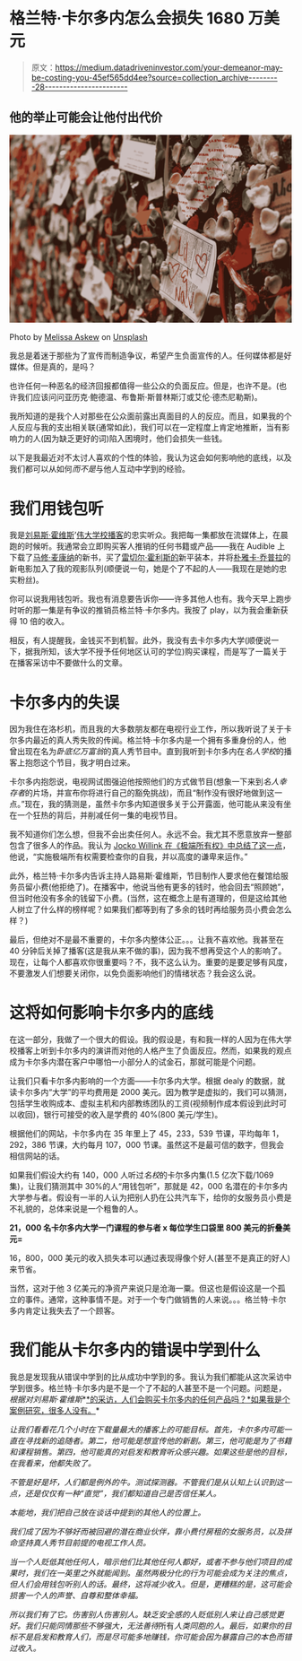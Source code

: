 # 格兰特·卡尔多内怎么会损失 1680 万美元

> 原文：<https://medium.datadriveninvestor.com/your-demeanor-may-be-costing-you-45ef565dd4ee?source=collection_archive---------28----------------------->

## 他的举止可能会让他付出代价

![](img/52d759a3b7b308f7864469d97ff5bbb2.png)

Photo by [Melissa Askew](https://unsplash.com/@melissaaskew?utm_source=unsplash&utm_medium=referral&utm_content=creditCopyText) on [Unsplash](https://unsplash.com/s/photos/gross?utm_source=unsplash&utm_medium=referral&utm_content=creditCopyText)

我总是着迷于那些为了宣传而制造争议，希望产生负面宣传的人。任何媒体都是好媒体。但是真的，是吗？

也许任何一种恶名的经济回报都值得一些公众的负面反应。但是，也许不是。(也许我们应该问问亚历克·鲍德温、布鲁斯·斯普林斯汀或艾伦·德杰尼勒斯)。

我所知道的是我个人对那些在公众面前露出真面目的人的反应。而且，如果我的个人反应与我的支出相关联(通常如此)，我们可以在一定程度上肯定地推断，当有影响力的人(因为缺乏更好的词)陷入困境时，他们会损失一些钱。

以下是我最近对不太讨人喜欢的个性的体验，我认为这会如何影响他的底线，以及我们都可以从如何*而不是*与他人互动中学到的经验。

# 我们用钱包听

我是[刘易斯·霍维斯](https://medium.com/u/1dba7834fead?source=post_page-----45ef565dd4ee--------------------------------)’[伟大学校播客](https://lewishowes.com/podcast/)的忠实听众。我把每一集都放在流媒体上，在晨跑的时候听。我通常会立即购买客人推销的任何书籍或产品——我在 Audible 上下载了[马修·麦康纳](https://medium.com/u/6c2b3a65412f?source=post_page-----45ef565dd4ee--------------------------------)的新书，买了[雷切尔·霍利斯的](https://lewishowes.com/podcast/rachel-hollis-manifest-success-overcome-guilt-manage-negative-feedback/)新平装本，并将[朴雅卡·乔普拉](https://medium.com/u/a37feb9350f1?source=post_page-----45ef565dd4ee--------------------------------)的新电影加入了我的观影队列(顺便说一句，她是个了不起的人——我现在是她的忠实粉丝)。

你可以说我用钱包听。我也有消息要告诉你——许多其他人也有。我今天早上跑步时听的那一集是有争议的推销员格兰特·卡尔多内。我按了 play，以为我会重新获得 10 倍的收入。

相反，有人提醒我，金钱买不到机智。此外，我没有去卡尔多内大学(顺便说一下，据我所知，该大学不授予任何地区认可的学位)购买课程，而是写了一篇关于在播客采访中不要做什么的文章。

# 卡尔多内的失误

因为我住在洛杉机，而且我的大多数朋友都在电视行业工作，所以我听说了关于卡尔多内最近的真人秀失败的传闻。格兰特·卡尔多内是一个拥有多重身份的人，他曾出现在名为*卧底亿万富翁*的真人秀节目中。直到我听到卡尔多内在*名人学校*的播客上抱怨这个节目，我才明白过来。

卡尔多内抱怨说，电视网试图强迫他按照他们的方式做节目(想象一下来到*名人幸存者*的片场，并宣布你将进行自己的豁免挑战)，而且“制作没有很好地做到这一点。”现在，我的猜测是，虽然卡尔多内知道很多关于公开露面，他可能从来没有坐在一个狂热的背后，并削减任何一集的电视节目。

我不知道你们怎么想，但我不会出卖任何人。永远不会。我尤其不愿意放弃一整部包含了很多人的作品。我认为 [Jocko Willink 在《极端所有权》中总结了这一点](https://www.amazon.com/Extreme-Ownership-U-S-Navy-SEALs/dp/1250067057)，他说，“实施极端所有权需要检查你的自我，并以高度的谦卑来运作。”

此外，格兰特·卡尔多内告诉主持人路易斯·霍维斯，节目制作人要求他在餐馆给服务员留小费(他拒绝了)。在播客中，他说当他有更多的钱时，他会回去“照顾她”，但当时他没有多余的钱留下小费。(当然，这在概念上是有道理的，但是这给其他人树立了什么样的榜样呢？如果我们都等到有了多余的钱时再给服务员小费会怎么样？)

最后，但绝对不是最不重要的，卡尔多内整体公正。。。让我不喜欢他。我甚至在 40 分钟后关掉了播客(这是我从来不做的事)，因为我不想再受这个人的影响了。现在，让每个人都喜欢你很重要吗？不，我不这么认为。重要的是要足够有风度，不要激发人们想要关闭你，以免负面影响他们的情绪状态？我会这么说。

# 这将如何影响卡尔多内的底线

在这一部分，我做了一个很大的假设。我的假设是，有和我一样的人因为在伟大学校播客上听到卡尔多内的演讲而对他的人格产生了负面反应。然而，如果我的观点成为卡尔多内潜在客户中哪怕一小部分人的试金石，那就可能是个问题。

让我们只看卡尔多内影响的一个方面——卡尔多内大学。根据 dealy 的数据，就读卡尔多内“大学”的平均费用是 2000 美元。因为教学是虚拟的，我们可以猜测，包括学生收购成本、虚拟主机和内部教练团队的工资(视频制作成本假设到此时可以收回)，银行可接受的收入是学费的 40%(800 美元/学生)。

根据他们的网站，卡尔多内在 35 年里上了 45，233，539 节课，平均每年 1，292，386 节课，大约每月 107，000 节课。虽然这不是最可信的数字，但我会相信网站的话。

如果我们假设大约有 140，000 人听过*名校*的卡尔多内集(1.5 亿次下载/1069 集)，让我们猜测其中 30%的人“用钱包听”，那就是 42，000 名潜在的卡尔多内大学参与者。假设有一半的人认为把别人扔在公共汽车下，给你的女服务员小费是不礼貌的，总体来说是一个粗鲁的人。

**21，000 名卡尔多内大学一门课程的参与者 x 每位学生口袋里 800 美元的折叠美元=**

16，800，000 美元的收入损失本可以通过表现得像个好人(甚至不是真正的好人)来节省。

当然，这对于他 3 亿美元的净资产来说只是沧海一粟。但这也是假设这是一个孤立的事件。通常，这种事情不是。对于一个专门做销售的人来说。。。格兰特·卡尔多内肯定让我失去了一个顾客。

# 我们能从卡尔多内的错误中学到什么

我总是发现我从错误中学到的比从成功中学到的多。我认为我们都能从这次采访中学到很多。格兰特·卡尔多内是不是一个了不起的人甚至不是一个问题。问题是，*根据对刘易斯·霍维斯**[*的采访，人们会购买卡尔多内的任何产品吗？*如果我是个案例研究，很多人没有。](https://medium.com/u/1dba7834fead?source=post_page-----45ef565dd4ee--------------------------------)*

*让我们看看花几个小时在下载量最大的播客上的可能目标。首先，卡尔多内可能一直在寻找新的追随者。第二，他可能是想宣传他的新剧。第三，他可能是为了书籍和课程销售。第四，他可能真的对启发和教育听众感兴趣。如果这些是他的目标，在我看来，他都失败了。*

*不管是好是坏，人们都是例外的牛。测试探测器。不管我们是从认知上认识到这一点，还是仅仅有一种“直觉”，我们都知道自己是否信任某人。*

*本能地，我们把自己放在谈话中提到的其他人的位置上。*

*我们成了因为不够好而被回避的潜在商业伙伴，靠小费付房租的女服务员，以及拼命坚持真人秀节目前提的电视工作人员。*

*当一个人贬低其他任何人，暗示他们比其他任何人都好，或者不参与他们项目的成果时，我们在一英里之外就能闻到。虽然两极分化的行为可能会成为关注的焦点，但人们会用钱包听别人的话。最终，这将减少收入。但是，更糟糕的是，这可能会损害一个人的声誉、自尊和整体幸福。*

*所以我们有了它。伤害别人伤害别人。缺乏安全感的人贬低别人来让自己感觉更好。我们只能同情那些不够强大，无法善待*所有*人类同胞的人。最后，如果你的目标不是启发和教育人们，而是尽可能多地赚钱，你可能会因为暴露自己的本色而错过收入。*